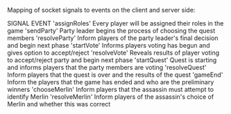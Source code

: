 Mapping of socket signals to events on the client and server side:

SIGNAL 			EVENT
'assignRoles'	Every player will be assigned their roles in the game
'sendParty'		Party leader begins the process of choosing the quest members
'resolveParty'	Inform players of the party leader's final decision and begin next phase
'startVote'		Informs players voting has begun and gives option to accept/reject
'resolveVote'	Reveals results of player voting to accept/reject party and begin next phase
'startQuest'	Quest is starting and informs players that the party members are voting
'resolveQuest'	Inform players that the quest is over and the results of the quest
'gameEnd'		Inform the players that the game has ended and who are the preliminary winners
'chooseMerlin'	Inform players that the assassin must attempt to identify Merlin
'resolveMerlin'	Inform players of the assassin's choice of Merlin and whether this was correct